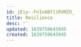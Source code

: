 ```yaml
---
id: jEiy--FnIoABf1iRVMZO_
title: Resilience
desc: ''
updated: 1639759645945
created: 1639759645945
---
```


